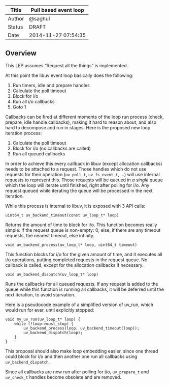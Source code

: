 | Title  | Pull based event loop  |
|--------|------------------------|
| Author | @saghul                |
| Status | DRAFT                  |
| Date   | 2014-11-27 07:54:35    |


## Overview

This LEP assumes “Request all the things” is implemented.

At this point the libuv event loop basically does the following:

1. Run timers, idle and prepare handles
2. Calculate the poll timeout
3. Block for i/o
4. Run all i/o callbacks
5. Goto 1

Callbacks can be fired at different moments of the loop run process (check, prepare,
idle handle callbacks), making it hard to reason about, and also hard to decompose
and run in stages. Here is the proposed new loop iteration process:

1. Calculate the poll timeout
2. Block for i/o (no callbacks are called)
3. Run all queued callbacks

In order to achieve this every callback in libuv (except allocation callbacks) needs
to  be attached to a request. Those handles which do not use requests for their
operation (`uv_poll_t`, `uv_fs_event_t`, …) will use internal requests to represent this.
Those requests will be queued in *a single* queue which the loop will iterate until
finished, right after polling for i/o. Any request queued while iterating the queue
will be processed in the next iteration.

While this process is internal to libuv, it is exposed with 3 API calls:

~~~~
uint64_t uv_backend_timeout(const uv_loop_t* loop)
~~~~

Returns the amount of time to block for i/o. This function becomes really simple: if
the request queue is non-empty: 0; else, if there are any timeout requests, the nearest
timeout, else infinity.

~~~~
void uv_backend_process(uv_loop_t* loop, uint64_t timeout)
~~~~

This function blocks for i/o for the given amount of time, and it executes all i/o operations,
putting completed requests in the request queue. No callback is called, except for the
allocation callbacks if necessary.

~~~~
void uv_backend_dispatch(uv_loop_t* loop)
~~~~

Runs the callbacks for all queued requests. If any request is added to the queue while
this function is running all callbacks, it will be deferred until the next iteration,
to avoid starvation.

Here is a pseudocode example of a simplified version of uv_run, which would run for ever,
until explicitly stopped:

~~~~
void my_uv_run(uv_loop_t* loop) {
    while (!loop->must_stop) {
        uv_backend_process(loop, uv_backend_timeout(loop));
        uv_backend_dispatch(loop);
    }
}
~~~~

This proposal should also make loop embedding easier, since one thread could block for
i/o and then another one run all callbacks using `uv_backend_dispatch`.

Since all callbacks are now run after polling for i/o, `uv_prepare_t` and `uv_check_t`
handles become obsolete and are removed.
